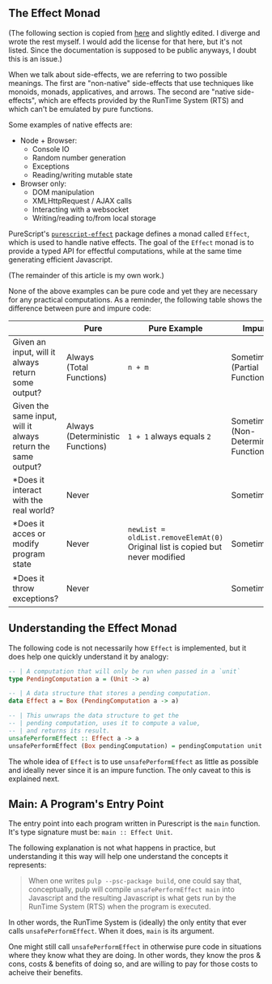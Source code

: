 ## The Effect Monad

(The following section is copied from [here](https://github.com/purescript/documentation/blob/master/guides/Eff.md) and slightly edited. I diverge and wrote the rest myself. I would add the license for that here, but it's not listed. Since the documentation is supposed to be public anyways, I doubt this is an issue.)

When we talk about side-effects, we are referring to two possible meanings. The first are "non-native" side-effects that use techniques like monoids, monads, applicatives, and arrows. The second are "native side-effects", which are effects provided by the RunTime System (RTS) and which can't be emulated by pure functions.

Some examples of native effects are:
- Node + Browser:
    - Console IO
    - Random number generation
    - Exceptions
    - Reading/writing mutable state
- Browser only:
    - DOM manipulation
    - XMLHttpRequest / AJAX calls
    - Interacting with a websocket
    - Writing/reading to/from local storage

PureScript's [`purescript-effect`](https://pursuit.purescript.org/packages/purescript-effect/) package defines a monad called `Effect`, which is used to handle native effects. The goal of the `Effect` monad is to provide a typed API for effectful computations, while at the same time generating efficient Javascript.

(The remainder of this article is my own work.)

None of the above examples can be pure code and yet they are necessary for any practical computations. As a reminder, the following table shows the difference between pure and impure code:

| | Pure | Pure Example | Impure | Impure Example
| - | - | - | - | - |
| Given an input, will it always return some output? | Always <br> (Total Functions) | `n + m` | Sometimes <br> (Partial Functions) | `4 / 0 == undefined`
| Given the same input, will it always return the same output? | Always <br> (Deterministic Functions) | `1 + 1` always equals `2` | Sometimes <br> (Non-Deterministic Functions) | `random.nextInt()`
| *Does it interact with the real world? | Never |  | Sometimes | `file.getText()` |
| *Does it acces or modify program state | Never | `newList = oldList.removeElemAt(0)`<br>Original list is copied but never modified | Sometimes | `x++`<br>variable `x` is incremented by one.
| *Does it throw exceptions? | Never | | Sometimes | `function (e) { throw Exception("error") }` |

## Understanding the Effect Monad

The following code is not necessarily how `Effect` is implemented, but it does help one quickly understand it by analogy:
```purescript
-- | A computation that will only be run when passed in a `unit`
type PendingComputation a = (Unit -> a)

-- | A data structure that stores a pending computation.
data Effect a = Box (PendingComputation a -> a)

-- | This unwraps the data structure to get the
-- | pending computation, uses it to compute a value,
-- | and returns its result.
unsafePerformEffect :: Effect a -> a
unsafePerformEffect (Box pendingComputation) = pendingComputation unit
```

The whole idea of `Effect` is to use `unsafePerformEffect` as little as possible and ideally never since it is an impure function. The only caveat to this is explained next.

## Main: A Program's Entry Point

The entry point into each program written in Purescript is the `main` function. It's type signature must be: `main :: Effect Unit`.

The following explanation is not what happens in practice, but understanding it this way will help one understand the concepts it represents:
> When one writes `pulp --psc-package build`, one could say that, conceptually, pulp will compile `unsafePerformEffect main` into Javascript and the resulting Javascript is what gets run by the RunTime System (RTS) when the program is executed.

In other words, the RunTime System is (ideally) the only entity that ever calls `unsafePerformEffect`. When it does, `main` is its argument.

One might still call `unsafePerformEffect` in otherwise pure code in situations where they know what they are doing. In other words, they know the pros & cons, costs & benefits of doing so, and are willing to pay for those costs to acheive their benefits.
